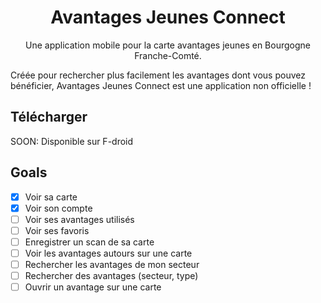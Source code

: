 <div align="center">

# Avantages Jeunes Connect
Une application mobile pour la carte avantages jeunes en Bourgogne Franche-Comté.

</div>

Créée pour rechercher plus facilement les avantages dont vous pouvez bénéficier, Avantages Jeunes Connect est une application non officielle !

## Télécharger

SOON: Disponible sur F-droid

## Goals

- [x] Voir sa carte
- [x] Voir son compte
- [ ] Voir ses avantages utilisés
- [ ] Voir ses favoris
- [ ] Enregistrer un scan de sa carte
- [ ] Voir les avantages autours sur une carte
- [ ] Rechercher les avantages de mon secteur
- [ ] Rechercher des avantages (secteur, type)
- [ ] Ouvrir un avantage sur une carte
